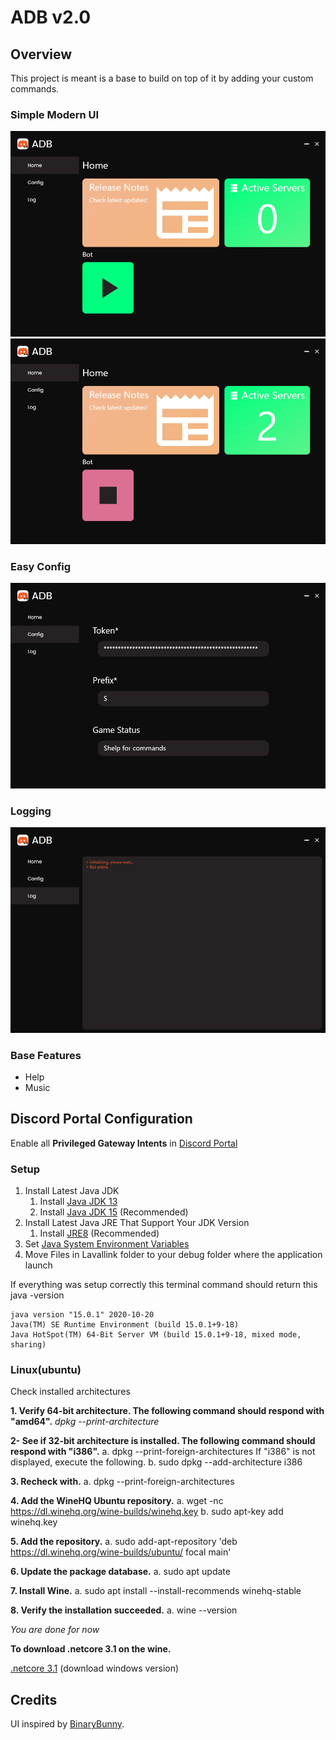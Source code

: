 # ADB v2.0

## Overview

This project is meant is a base to build on top of it by adding your custom commands.

### Simple Modern UI

![pic1](docs/adb1.png)
![pic2](docs/adb2.png)

### Easy Config

![pic3](docs/adb3.png)

### Logging

![pic4](docs/adb4.png)

### Base Features

- Help
- Music

## Discord Portal Configuration

Enable all **Privileged Gateway Intents** in [Discord Portal](https://discord.com/developers/applications/)

### Setup

1. Install Latest Java JDK
   1. Install [Java JDK 13](https://www.oracle.com/java/technologies/javase-jdk13-downloads.html)
   2. Install [Java JDK 15](https://www.oracle.com/java/technologies/javase-jdk15-downloads.html) (Recommended)
2. Install Latest Java JRE That Support Your JDK Version
   1. Install [JRE8](https://www.oracle.com/java/technologies/javase-jre8-downloads.html) (Recommended)
3. Set [Java System Environment Variables](https://confluence.atlassian.com/doc/setting-the-java_home-variable-in-windows-8895.html)
4. Move Files in Lavallink folder to your debug folder where the application launch

If everything was setup correctly this terminal command should return this
java -version
```
java version "15.0.1" 2020-10-20
Java(TM) SE Runtime Environment (build 15.0.1+9-18)
Java HotSpot(TM) 64-Bit Server VM (build 15.0.1+9-18, mixed mode, sharing)
```

### Linux(ubuntu)

Check installed architectures

**1. Verify 64-bit architecture. The following command should respond with "amd64".**
_dpkg --print-architecture_

**2- See if 32-bit architecture is installed. The following command should respond with "i386".**
a. dpkg --print-foreign-architectures
If "i386" is not displayed, execute the following.
b. sudo dpkg --add-architecture i386

**3. Recheck with.**
a. dpkg --print-foreign-architectures

**4. Add the WineHQ Ubuntu repository.**
a. wget -nc https://dl.winehq.org/wine-builds/winehq.key
b. sudo apt-key add winehq.key

**5. Add the repository.**
a. sudo add-apt-repository 'deb https://dl.winehq.org/wine-builds/ubuntu/ focal main'

**6. Update the package database.**
a. sudo apt update

**7. Install Wine.**
a. sudo apt install --install-recommends winehq-stable

**8. Verify the installation succeeded.**
a. wine --version

_You are done for now_

**To download .netcore 3.1 on the wine.**

[.netcore 3.1](https://dotnet.microsoft.com/download/dotnet-core/3.1) (download windows version)

## Credits

UI inspired by [BinaryBunny](https://www.youtube.com/c/BinaryBunny/featured).
